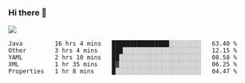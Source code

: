 ### Hi there 👋
![](https://github-readme-stats.vercel.app/api?username=tuichenchuxin)
<!--START_SECTION:waka-->
```text
Java         16 hrs 4 mins   ████████████████░░░░░░░░░   63.40 % 
Other        3 hrs 4 mins    ███░░░░░░░░░░░░░░░░░░░░░░   12.15 % 
YAML         2 hrs 10 mins   ██░░░░░░░░░░░░░░░░░░░░░░░   08.58 % 
XML          1 hr 35 mins    █▓░░░░░░░░░░░░░░░░░░░░░░░   06.25 % 
Properties   1 hr 8 mins     █░░░░░░░░░░░░░░░░░░░░░░░░   04.47 % 
```
<!--END_SECTION:waka-->
